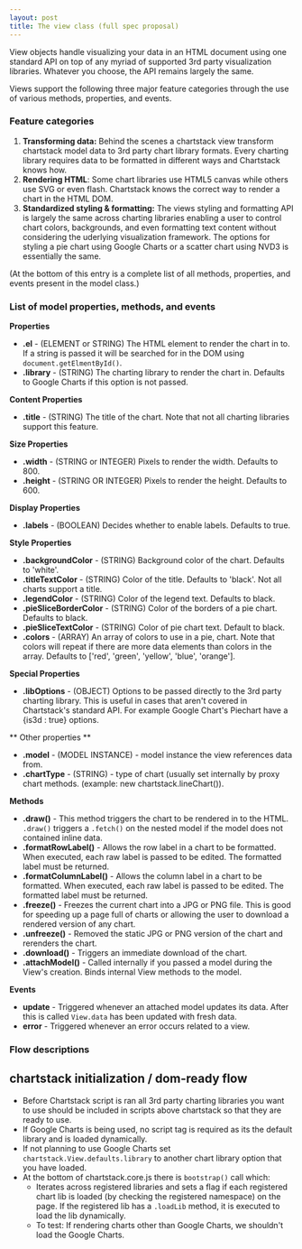 ```yaml
---
layout: post
title: The view class (full spec proposal)
---
```


View objects handle visualizing your data in an HTML document using one standard API on top of any myriad of supported 3rd party visualization libraries.  Whatever you choose, the API remains largely the same.

Views support the following three major feature categories through the use of various methods, properties, and events.

### Feature categories
1. **Transforming data:** Behind the scenes a chartstack view transform chartstack model data to 3rd party chart library formats.  Every charting library requires data to be formatted in different ways and Chartstack knows how.
2. **Rendering HTML**: Some chart libraries use HTML5 canvas while others use SVG or even flash.  Chartstack knows the correct way to render a chart in the HTML DOM.
3. **Standardized styling & formatting:** The views styling and formatting API is largely the same across charting libraries enabling a user to control chart colors, backgrounds, and even formatting text content without considering the uderlying visualization framework.  The options for styling a pie chart using Google Charts or a scatter chart using NVD3 is essentially the same.

(At the bottom of this entry is a complete list of all methods, properties, and events present in the model class.)

### List of model properties, methods, and events

**Properties**

- **.el** - (ELEMENT or STRING) The HTML element to render the chart in to.  If a string is passed it will be searched for in the DOM using `document.getElmentById()`.
- **.library** - (STRING) The charting library to render the chart in. Defaults to Google Charts if this option is not passed.

**Content Properties**

- **.title** - (STRING) The title of the chart. Note that not all charting libraries support this feature.

**Size Properties**

- **.width** - (STRING or INTEGER) Pixels to render the width. Defaults to 800.
- **.height** - (STRING OR INTEGER) Pixels to render the height. Defaults to 600.

**Display Properties**
- **.labels** - (BOOLEAN) Decides whether to enable labels. Defaults to true.

**Style Properties**

- **.backgroundColor** - (STRING) Background color of the chart. Defaults to 'white'.
- **.titleTextColor** - (STRING) Color of the title. Defaults to 'black'. Not all charts support a title.
- **.legendColor** - (STRING) Color of the legend text. Defaults to black.
- **.pieSliceBorderColor** - (STRING) Color of the borders of a pie chart. Defaults to black.
- **.pieSliceTextColor** - (STRING) Color of pie chart text. Default to black.
- **.colors** - (ARRAY) An array of colors to use in a pie, chart. Note that colors will repeat if there are more data elements than colors in the array. Defaults to ['red', 'green', 'yellow', 'blue', 'orange'].

**Special Properties**

- **.libOptions** - (OBJECT) Options to be passed directly to the 3rd party charting library. This is useful in cases that aren't covered in Chartstack's standard API. For example Google Chart's Piechart have a {is3d : true} options.

** Other properties **
- **.model** - (MODEL INSTANCE) - model instance the view references data from.
- **.chartType** - (STRING) - type of chart (usually set internally by proxy chart methods. (example: new chartstack.lineChart()).

**Methods**

- **.draw()** - This method triggers the chart to be rendered in to the HTML.  `.draw()` triggers a `.fetch()` on the nested model if the model does not contained inline data.
- **.formatRowLabel()** - Allows the row label in a chart to be formatted.  When executed, each raw label is passed to be edited. The formatted label must be returned.
- **.formatColumnLabel()** - Allows the column label in a chart to be formatted.  When executed, each raw label is passed to be edited. The formatted label must be returned.
- **.freeze()** - Freezes the current chart into a JPG or PNG file. This is good for speeding up a page full of charts or allowing the user to download a rendered version of any chart.
- **.unfreeze()** - Removed the static JPG or PNG version of the chart and rerenders the chart.
- **.download()** - Triggers an immediate download of the chart.
- **.attachModel()** - Called internally if you passed a model during the View's creation.  Binds internal View methods to the model.

**Events**

- **update** - Triggered whenever an attached model updates its data.  After this is called `View.data` has been updated with fresh data.
- **error** - Triggered whenever an error occurs related to a view.

### Flow descriptions

## chartstack initialization / dom-ready flow

- Before Chartstack script is ran all 3rd party charting libraries you want to use should be included in scripts above chartstack so that they are ready to use.
- If Google Charts is being used, no script tag is required as its the default library and is loaded dynamically.
- If not planning to use Google Charts set `chartstack.View.defaults.library` to another chart library option that you have loaded.
- At the bottom of chartstack.core.js there is `bootstrap()` call which:
  - Iterates across registered libraries and sets a flag if each registered chart lib is loaded (by checking the registered namespace) on the page. If the registered lib has a `.loadLib` method, it is executed to load the lib dynamically.
  - To test: If rendering charts other than Google Charts, we shouldn't load the Google Charts.
